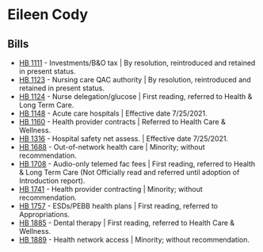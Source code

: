 # Eileen Cody
## Bills
* [HB 1111](/bill/2021-22/hb/1111/) - Investments/B&O tax | By resolution, reintroduced and retained in present status.
* [HB 1123](/bill/2021-22/hb/1123/) - Nursing care QAC authority | By resolution, reintroduced and retained in present status.
* [HB 1124](/bill/2021-22/hb/1124/) - Nurse delegation/glucose | First reading, referred to Health & Long Term Care.
* [HB 1148](/bill/2021-22/hb/1148/) - Acute care hospitals | Effective date 7/25/2021.
* [HB 1160](/bill/2021-22/hb/1160/) - Health provider contracts | Referred to Health Care & Wellness.
* [HB 1316](/bill/2021-22/hb/1316/) - Hospital safety net assess. | Effective date 7/25/2021.
* [HB 1688](/bill/2021-22/hb/1688/) - Out-of-network health care | Minority; without recommendation.
* [HB 1708](/bill/2021-22/hb/1708/) - Audio-only telemed fac fees | First reading, referred to Health & Long Term Care (Not Officially read and referred until adoption of Introduction report).
* [HB 1741](/bill/2021-22/hb/1741/) - Health provider contracting | Minority; without recommendation.
* [HB 1757](/bill/2021-22/hb/1757/) - ESDs/PEBB health plans | First reading, referred to Appropriations.
* [HB 1885](/bill/2021-22/hb/1885/) - Dental therapy | First reading, referred to Health Care & Wellness.
* [HB 1889](/bill/2021-22/hb/1889/) - Health network access | Minority; without recommendation.
